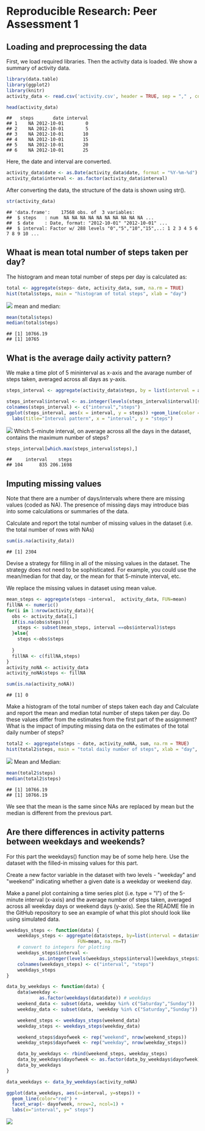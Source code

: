 # Reproducible Research: Peer Assessment 1


## Loading and preprocessing the data
First, we load required libraries. Then the activity data is loaded. We show a summary of activity data.

```r
library(data.table)
library(ggplot2)
library(knitr)
activity_data <- read.csv('activity.csv', header = TRUE, sep = "," , colClasses = c("numeric","character","numeric"))

head(activity_data)
```

```
##   steps       date interval
## 1    NA 2012-10-01        0
## 2    NA 2012-10-01        5
## 3    NA 2012-10-01       10
## 4    NA 2012-10-01       15
## 5    NA 2012-10-01       20
## 6    NA 2012-10-01       25
```

Here, the date and interval are converted.


```r
activity_data$date <- as.Date(activity_data$date, format = "%Y-%m-%d")
activity_data$interval <- as.factor(activity_data$interval)
```
After converting the data, the structure of the data is shown using str().

```r
str(activity_data)
```

```
## 'data.frame':	17568 obs. of  3 variables:
##  $ steps   : num  NA NA NA NA NA NA NA NA NA NA ...
##  $ date    : Date, format: "2012-10-01" "2012-10-01" ...
##  $ interval: Factor w/ 288 levels "0","5","10","15",..: 1 2 3 4 5 6 7 8 9 10 ...
```
## Whaat is mean total number of steps taken per day?

The histogram and mean total number of steps per day is calculated as:


```r
total <- aggregate(steps~ date, activity_data, sum, na.rm = TRUE)
hist(total$steps, main = "histogram of total steps", xlab = "day")
```

![](PA1_template_files/figure-html/unnamed-chunk-4-1.png) 
mean and median:

```r
mean(total$steps)
median(total$steps)
```

```
## [1] 10766.19
## [1] 10765
```

## What is the average daily activity pattern?

We make a time plot of 5 mininterval as x-axis and the avarage number of steps taken, averaged across all days as y-axis.


```r
steps_interval <- aggregate(activity_data$steps, by = list(interval = activity_data$interval), FUN = mean, na.rm = TRUE)

steps_interval$interval <- as.integer(levels(steps_interval$interval)[steps_interval$interval])
colnames(steps_interval) <- c("interval","steps")
ggplot(steps_interval, aes(x = interval, y = steps)) +geom_line(color = "orange", size =1) +
  labs(title="Interval pattern", x = "interval", y = "steps")
```

![](PA1_template_files/figure-html/unnamed-chunk-6-1.png) 
Which 5-minute interval, on average across all the days in the dataset, contains the maximum number of steps?


```r
steps_interval[which.max(steps_interval$steps),]
```

```
##     interval    steps
## 104      835 206.1698
```
## Imputing missing values
Note that there are a number of days/intervals where there are missing values (coded as NA). The presence of missing days may introduce bias into some calculations or summaries of the data.

Calculate and report the total number of missing values in the dataset (i.e. the total number of rows with NAs)


```r
sum(is.na(activity_data))
```

```
## [1] 2304
```

Devise a strategy for filling in all of the missing values in the dataset. The strategy does not need to be sophisticated. For example, you could use the mean/median for that day, or the mean for that 5-minute interval, etc.

We replace the missing values in dataset using mean value. 

```r
mean_steps <- aggregate(steps ~interval,  activity_data, FUN=mean)
fillNA <- numeric()
for(i in 1:nrow(activity_data)){
  obs <- activity_data[i,]
  if(is.na(obs$steps)){
    steps <- subset(mean_steps, interval ==obs$interval)$steps
  }else{
    steps <-obs$steps
    
  }
  fillNA <- c(fillNA,steps)
}
activity_noNA <- activity_data
activity_noNA$steps <- fillNA
```


```r
sum(is.na(activity_noNA))
```

```
## [1] 0
```


Make a histogram of the total number of steps taken each day and Calculate and report the mean and median total number of steps taken per day. Do these values differ from the estimates from the first part of the assignment? What is the impact of imputing missing data on the estimates of the total daily number of steps?

```r
total2 <- aggregate(steps ~ date, activity_noNA, sum, na.rm = TRUE)
hist(total2$steps, main = "total daily number of steps", xlab = "day", col="blue")
```

![](PA1_template_files/figure-html/unnamed-chunk-11-1.png) 
Mean and Median:

```r
mean(total2$steps)
median(total2$steps)
```

```
## [1] 10766.19
## [1] 10766.19
```
We see that the mean is the same since NAs are replaced by mean but the median is different from the previous part. 


## Are there differences in activity patterns between weekdays and weekends?

For this part the weekdays() function may be of some help here. Use the dataset with the filled-in missing values for this part.

Create a new factor variable in the dataset with two levels - "weekday" and "weekend" indicating whether a given date is a weekday or weekend day.

Make a panel plot containing a time series plot (i.e. type = "l") of the 5-minute interval (x-axis) and the average number of steps taken, averaged across all weekday days or weekend days (y-axis). See the README file in the GitHub repository to see an example of what this plot should look like using simulated data.


```r
weekdays_steps <- function(data) {
    weekdays_steps <- aggregate(data$steps, by=list(interval = data$interval),
                          FUN=mean, na.rm=T)
    # convert to integers for plotting
    weekdays_steps$interval <- 
            as.integer(levels(weekdays_steps$interval)[weekdays_steps$interval])
    colnames(weekdays_steps) <- c("interval", "steps")
    weekdays_steps
}

data_by_weekdays <- function(data) {
    data$weekday <- 
            as.factor(weekdays(data$date)) # weekdays
    weekend_data <- subset(data, weekday %in% c("Saturday","Sunday"))
    weekday_data <- subset(data, !weekday %in% c("Saturday","Sunday"))

    weekend_steps <- weekdays_steps(weekend_data)
    weekday_steps <- weekdays_steps(weekday_data)

    weekend_steps$dayofweek <- rep("weekend", nrow(weekend_steps))
    weekday_steps$dayofweek <- rep("weekday", nrow(weekday_steps))

    data_by_weekdays <- rbind(weekend_steps, weekday_steps)
    data_by_weekdays$dayofweek <- as.factor(data_by_weekdays$dayofweek)
    data_by_weekdays
}

data_weekdays <- data_by_weekdays(activity_noNA)

ggplot(data_weekdays, aes(x=interval, y=steps)) + 
  geom_line(color="red") +   
  facet_wrap(~ dayofweek, nrow=2, ncol=1) +        
  labs(x="interval", y=" steps") 
```

![](PA1_template_files/figure-html/unnamed-chunk-13-1.png) 

